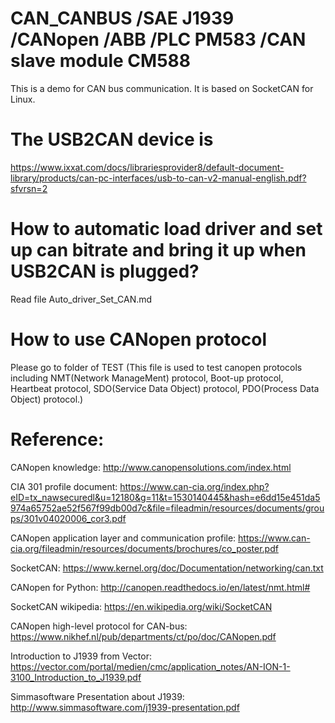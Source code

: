 # CAN_CANBUS /SAE J1939 /CANopen /ABB /PLC PM583 /CAN slave module CM588
  This is a demo for CAN bus communication. It is based on SocketCAN for Linux.

# The USB2CAN device is 
https://www.ixxat.com/docs/librariesprovider8/default-document-library/products/can-pc-interfaces/usb-to-can-v2-manual-english.pdf?sfvrsn=2

# How to automatic load driver and set up can bitrate and bring it up when USB2CAN is plugged?
  Read file Auto_driver_Set_CAN.md
 
# How to use CANopen protocol
  Please go to folder of TEST (This file is used to test canopen protocols including NMT(Network ManageMent) protocol, Boot-up protocol, Heartbeat protocol, SDO(Service Data Object) protocol, PDO(Process Data Object) protocol.)
 

# Reference:

CANopen knowledge: http://www.canopensolutions.com/index.html

CIA 301 profile document: https://www.can-cia.org/index.php?eID=tx_nawsecuredl&u=12180&g=11&t=1530140445&hash=e6dd15e451da5974a65752ae52f567f99db00d7c&file=fileadmin/resources/documents/groups/301v04020006_cor3.pdf

CANopen application layer and communication profile: https://www.can-cia.org/fileadmin/resources/documents/brochures/co_poster.pdf

SocketCAN: https://www.kernel.org/doc/Documentation/networking/can.txt

CANopen for Python: http://canopen.readthedocs.io/en/latest/nmt.html# 

SocketCAN wikipedia: https://en.wikipedia.org/wiki/SocketCAN

CANopen high-level protocol for CAN-bus: https://www.nikhef.nl/pub/departments/ct/po/doc/CANopen.pdf

Introduction to J1939 from Vector: https://vector.com/portal/medien/cmc/application_notes/AN-ION-1-3100_Introduction_to_J1939.pdf

Simmasoftware Presentation about J1939: http://www.simmasoftware.com/j1939-presentation.pdf
